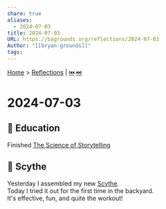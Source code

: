 ```yaml
---
share: true
aliases:
  - 2024-07-03
title: 2024-07-03
URL: https://bagrounds.org/reflections/2024-07-03
Author: "[[bryan-grounds]]"
tags: 
---
```

[Home](../index.md) > [Reflections](./index.md) | [⏮️](./2024-07-02.md) [⏭️](./2024-07-04.md)  
# 2024-07-03  
## 🧠 Education  
Finished [The Science of Storytelling](../books/the-science-of-storytelling.md)  
  
## 🌾 Scythe  
Yesterday I assembled my new [Scythe](http://scythesupply.com).  
Today I tried it out for the first time in the backyard.  
It's effective, fun, and quite the workout!  
